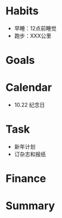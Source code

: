
# Habits
- 早睡：12点前睡觉
- 跑步：XXX公里

# Goals

# Calendar
- 10.22 纪念日

# Task
- 新年计划
- 订杂志和报纸

# Finance


# Summary